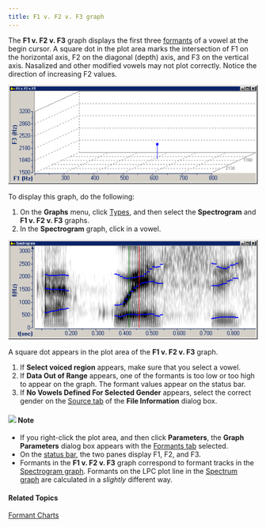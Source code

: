 ```yaml
---
title: F1 v. F2 v. F3 graph
---
```


The **F1 v. F2 v. F3** graph displays the first three [formants](formants) of a vowel at the begin cursor. A square dot in the plot area marks the intersection of F1 on the horizontal axis, F2 on the diagonal (depth) axis, and F3 on the vertical axis. Nasalized and other modified vowels may not plot correctly. Notice the direction of increasing F2 values.

![](../../../../images/007-16.png)

To display this graph, do the following:

1. On the **Graphs** menu, click [Types](overview), and then select the **Spectrogram** and **F1 v. F2 v. F3** graphs.
1. In the **Spectrogram** graph, click in a vowel.

![](../../../../images/007-17.png)

A square dot appears in the plot area of the **F1 v. F2 v. F3** graph.

1. If **Select voiced region** appears, make sure that you select a vowel.
1. If **Data Out of Range** appears, one of the formants is too low or too high to appear on the graph. The formant values appear on the status bar.
1. If **No Vowels Defined For Selected Gender** appears, select the correct gender on the [Source tab](../../file/information/source-tab) of the **File Information** dialog box.

#### ![](../../../../images/001.png) **Note**
- If you right-click the plot area, and then click **Parameters**, the **Graph Parameters** dialog box appears with the [Formants tab](../parameters/formants-tab) selected.
- On the [status bar](../../tools/status-bar), the two panes display F1, F2, and F3.
- Formants in the **F1 v. F2 v. F3** graph correspond to formant tracks in the [Spectrogram graph](spectrogram). Formants on the LPC plot line in the [Spectrum graph](spectrum) are calculated in a *slightly* different way.

#### **Related Topics**
[Formant Charts](formant-charts)